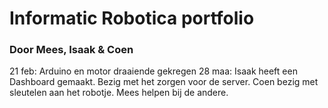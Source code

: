 # Informatic Robotica portfolio

### Door Mees, Isaak & Coen



21 feb: Arduino en motor draaiende gekregen
28 maa: Isaak heeft een Dashboard gemaakt. Bezig met het zorgen voor de server. Coen bezig met sleutelen aan het robotje. Mees helpen bij de andere. 

